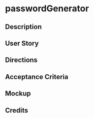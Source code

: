 # passwordGenerator

## Description

## User Story

## Directions 

## Acceptance Criteria 

## Mockup

## Credits

## 